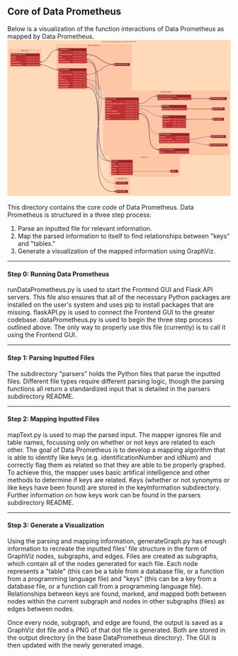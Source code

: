 ## Core of Data Prometheus

Below is a visualization of the function interactions of Data Prometheus as mapped by Data Prometheus. 
![Data Prometheus as Mapped by Data Prometheus](../documentation/dp0518.png)

This directory contains the core code of Data Prometheus. Data Prometheus is structured in a three step process:
1) Parse an inputted file for relevant information.
2) Map the parsed information to itself to find relationships between "keys" and "tables."
3) Generate a visualization of the mapped information using GraphViz.

---

#### Step 0: Running Data Prometheus

runDataPrometheus.py is used to start the Frontend GUI and Flask API servers. This file also ensures that all of the necessary Python packages are installed on the user's system and uses pip to install packages that are missing.
flaskAPI.py is used to connect the Frontend GUI to the greater codebase.
dataPrometheus.py is used to begin the three step process outlined above. The only way to properly use this file (currently) is to call it using the Frontend GUI.

---

#### Step 1: Parsing Inputted Files

The subdirectory "parsers" holds the Python files that parse the inputted files. Different file types require different parsing logic, though the parsing functions all return a standardized input that is detailed in the parsers subdirectory README.

---

#### Step 2: Mapping Inputted Files

mapText.py is used to map the parsed input. The mapper ignores file and table names, focussing only on whether or not keys are related to each other. The goal of Data Prometheus is to develop a mapping algorithm that is able to identify like keys (e.g. identificationNumber and idNum) and correctly flag them as related so that they are able to be properly graphed. To achieve this, the mapper uses basic artifical intelligence and other methods to determine if keys are related.
Keys (whether or not synonyms or like keys have been found) are stored in the keyInformation subdirectory. Further information on how keys work can be found in the parsers subdirectory README.

---

#### Step 3: Generate a Visualization

Using the parsing and mapping information, generateGraph.py has enough information to recreate the inputted files' file structure in the form of GraphViz nodes, subgraphs, and edges. Files are created as subgraphs, which contain all of the nodes generated for each file. Each node represents a "table" (this can be a table from a database file, or a function from a programming language file) and "keys" (this can be a key from a database file, or a function call from a programming language file). Relationships between keys are found, marked, and mapped both between nodes within the current subgraph and nodes in other subgraphs (files) as edges between nodes.

Once every node, subgraph, and edge are found, the output is saved as a GraphViz dot file and a PNG of that dot file is generated. Both are stored in the output directory (in the base DataPrometheus directory). The GUI is then updated with the newly generated image.